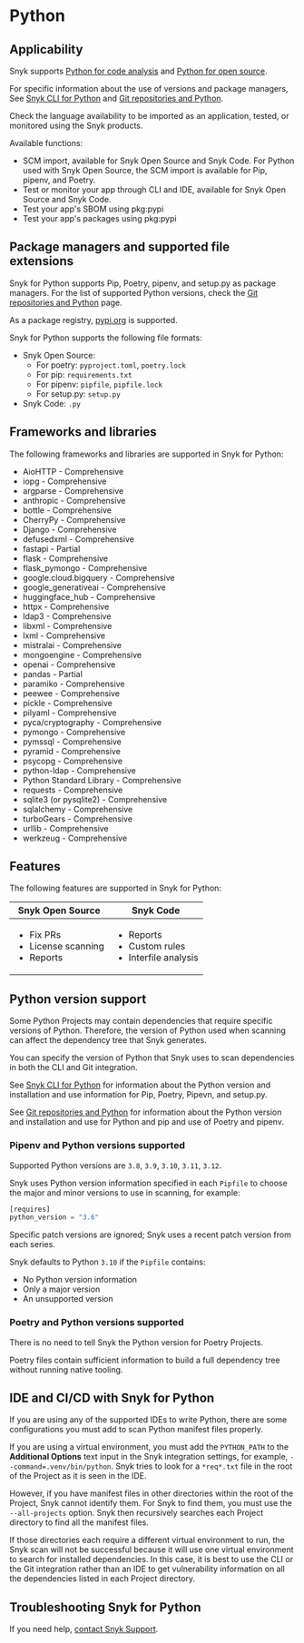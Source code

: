 # Python

## Applicability

Snyk supports [Python for code analysis](python-for-code-analysis.md) and [Python for open source](python-for-open-source.md).&#x20;

For specific information about the use of versions and package managers, See [Snyk CLI for Python](snyk-cli-for-python.md) and [Git repositories and Python](git-repositories-and-python.md).

Check the language availability to be imported as an application, tested, or monitored using the Snyk products.&#x20;

Available functions:

* SCM import, available for Snyk Open Source and Snyk Code. For Python used with Snyk Open Source, the SCM import is available for Pip, pipenv, and Poetry.
* Test or monitor your app through CLI and IDE, available for Snyk Open Source and Snyk Code.
* Test your app's SBOM using pkg:pypi
* Test your app's packages using pkg:pypi

## Package managers and supported file extensions

Snyk for Python supports Pip, Poetry, pipenv, and setup.py as package managers. For the list of supported Python versions, check the [Git repositories and Python](git-repositories-and-python.md) page.

As a package registry, [pypi.org](https://pypi.org/) is supported.

Snyk for Python supports the following file formats:

* Snyk Open Source:
  * For poetry: `pyproject.toml`, `poetry.lock`
  * For pip: `requirements.txt`
  * For pipenv: `pipfile`, `pipfile.lock`
  * For setup.py: `setup.py`
* Snyk Code: `.py`

## Frameworks and libraries

The following frameworks and libraries are supported in Snyk for Python:&#x20;

* AioHTTP - Comprehensive
* iopg - Comprehensive&#x20;
* argparse - Comprehensive&#x20;
* anthropic - Comprehensive&#x20;
* bottle - Comprehensive&#x20;
* CherryPy - Comprehensive&#x20;
* Django - Comprehensive&#x20;
* defusedxml - Comprehensive&#x20;
* fastapi - Partial&#x20;
* flask - Comprehensive&#x20;
* flask\_pymongo - Comprehensive&#x20;
* google.cloud.bigquery - Comprehensive&#x20;
* google\_generativeai - Comprehensive&#x20;
* huggingface\_hub - Comprehensive&#x20;
* httpx - Comprehensive&#x20;
* ldap3 - Comprehensive&#x20;
* libxml - Comprehensive&#x20;
* lxml - Comprehensive&#x20;
* mistralai - Comprehensive&#x20;
* mongoengine - Comprehensive&#x20;
* openai - Comprehensive&#x20;
* pandas - Partial&#x20;
* paramiko - Comprehensive&#x20;
* peewee - Comprehensive&#x20;
* pickle - Comprehensive&#x20;
* pilyaml - Comprehensive&#x20;
* pyca/cryptography - Comprehensive&#x20;
* pymongo - Comprehensive&#x20;
* pymssql - Comprehensive&#x20;
* pyramid - Comprehensive&#x20;
* psycopg - Comprehensive&#x20;
* python-ldap - Comprehensive&#x20;
* Python Standard Library - Comprehensive&#x20;
* requests - Comprehensive&#x20;
* sqlite3 (or pysqlite2) - Comprehensive&#x20;
* sqlalchemy - Comprehensive&#x20;
* turboGears - Comprehensive&#x20;
* urllib - Comprehensive&#x20;
* werkzeug - Comprehensive

## Features

The following features are supported in Snyk for Python:

| Snyk Open Source                                                     | Snyk Code                                                                 |
| -------------------------------------------------------------------- | ------------------------------------------------------------------------- |
| <ul><li>Fix PRs </li><li>License scanning </li><li>Reports</li></ul> | <ul><li>Reports</li><li>Custom rules</li><li>Interfile analysis</li></ul> |

## Python version support

Some Python Projects may contain dependencies that require specific versions of Python. Therefore, the version of Python used when scanning can affect the dependency tree that Snyk generates.

You can specify the version of Python that Snyk uses to scan dependencies in both the CLI and Git integration.

See [Snyk CLI for Python](snyk-cli-for-python.md) for information about the Python version and installation and use information for Pip, Poetry, Pipevn, and setup.py.

See [Git repositories and Python](git-repositories-and-python.md) for information about the Python version and installation and use for Python and pip and use of Poetry and pipenv.

### Pipenv and Python versions supported

Supported Python versions are `3.8`, `3.9`, `3.10`, `3.11`, `3.12`.

Snyk uses Python version information specified in each `Pipfile` to choose the major and minor versions to use in scanning, for example:

```python
[requires]
python_version = "3.6"
```

Specific patch versions are ignored; Snyk uses a recent patch version from each series.

Snyk defaults to Python `3.10` if the `Pipfile` contains:

* No Python version information
* Only a major version
* An unsupported version

### Poetry and Python versions supported

There is no need to tell Snyk the Python version for Poetry Projects.

Poetry files contain sufficient information to build a full dependency tree without running native tooling.

## IDE and CI/CD with Snyk for Python

If you are using any of the supported IDEs to write Python, there are some configurations you must add to scan Python manifest files properly.

If you are using a virtual environment, you must add the `PYTHON_PATH` to the **Additional Options** text input in the Snyk integration settings, for example, `--command=.venv/bin/python`. Snyk tries to look for a `*req*.txt` file in the root of the Project as it is seen in the IDE.

However, if you have manifest files in other directories within the root of the Project, Snyk cannot identify them. For Snyk to find them, you must use the `--all-projects` option. Snyk then recursively searches each Project directory to find all the manifest files.

If those directories each require a different virtual environment to run, the Snyk scan will not be successful because it will use one virtual environment to search for installed dependencies. In this case, it is best to use the CLI or the Git integration rather than an IDE to get vulnerability information on all the dependencies listed in each Project directory.

## Troubleshooting Snyk for Python

If you need help, [contact Snyk Support](https://support.snyk.io/hc/en-us).
